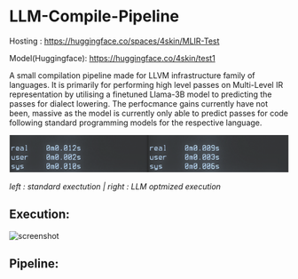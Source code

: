 # LLM-Compile-Pipeline
Hosting : https://huggingface.co/spaces/4skin/MLIR-Test

Model(Huggingface): https://huggingface.co/4skin/test1

A small compilation pipeline made for LLVM infrastructure family of languages. It is primarily for performing high level passes on Multi-Level IR representation by utilising a finetuned Llama-3B model to predicting the passes for dialect lowering. The perfocmance gains currently have not been, massive as the model is currently only able to predict passes for code following standard programming models for the respective language.

![screenshot](https://github.com/toxicteddy00077/LLM-Compile-Pipeline/blob/main/assets/Screenshot%20from%202025-06-20%2022-43-04.png)

*left : standard exectution   |     right : LLM optmized execution*

## Execution:
![screenshot]() 

## Pipeline:

